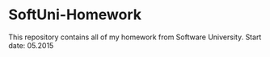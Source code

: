 # SoftUni-Homework
This repository contains all of my homework from Software University.
Start date: 05.2015
